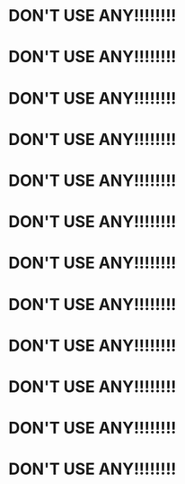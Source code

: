 <h1>DON'T USE ANY!!!!!!!!</h1>
<h1>DON'T USE ANY!!!!!!!!</h1>
<h1>DON'T USE ANY!!!!!!!!</h1>
<h1>DON'T USE ANY!!!!!!!!</h1>
<h1>DON'T USE ANY!!!!!!!!</h1>
<h1>DON'T USE ANY!!!!!!!!</h1>
<h1>DON'T USE ANY!!!!!!!!</h1>
<h1>DON'T USE ANY!!!!!!!!</h1>
<h1>DON'T USE ANY!!!!!!!!</h1>
<h1>DON'T USE ANY!!!!!!!!</h1>
<h1>DON'T USE ANY!!!!!!!!</h1>
<h1>DON'T USE ANY!!!!!!!!</h1>